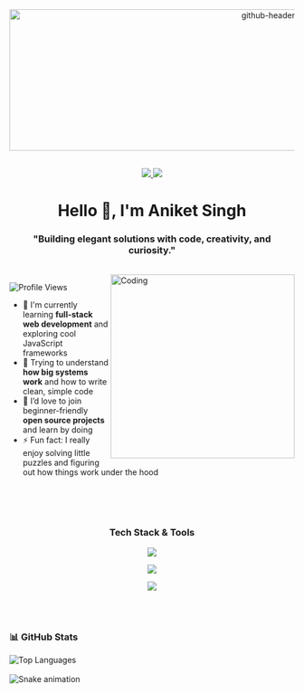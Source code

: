 <div id="header" align="center">
  <img width="945" height="250" alt="github-header-image" src="https://github.com/user-attachments/assets/b48d9c4f-1bae-4ecd-b14b-731c8aa813fb" />
</div><br>

<p align="center"> 
  <a href="https://www.linkedin.com/in/aniketsinghs">
    <img src="https://img.shields.io/badge/linkedin-%230077B5.svg?&style=for-the-badge&logo=linkedin&logoColor=white" />
  </a>
  <a href="mailto:aniketsinghs718@gmail.com">
    <img src="https://img.shields.io/badge/Email-465149?style=for-the-badge"/>
  </a>
</p>

<h1 align="center">Hello 👋, I'm Aniket Singh</h1>
<h3 align="center">"Building elegant solutions with code, creativity, and curiosity."</h3><br>

<img align="right" alt="Coding" width="325" src="https://cdn.dribbble.com/users/730703/screenshots/6581243/avento.gif">

<p align="left">
  <img src="https://komarev.com/ghpvc/?username=Aniketsinghs718&label=Visitors&color=0e75b6&style=flat" alt="Profile Views" />
</p>

- 🚀 I'm currently learning **full-stack web development** and exploring cool JavaScript frameworks  
- 🧠 Trying to understand **how big systems work** and how to write clean, simple code  
- 🤝 I’d love to join beginner-friendly **open source projects** and learn by doing  
- ⚡ Fun fact: I really enjoy solving little puzzles and figuring out how things work under the hood


<br><br><br>

### <p align="center">Tech Stack & Tools</p>

<p align="center">
  <img src="https://skillicons.dev/icons?i=js,ts,react,next,nodejs,express,mongodb" />
</p>
<p align="center">
  <img src="https://skillicons.dev/icons?i=html,css,tailwind,github" />
</p>
<p align="center">
  <img src="https://skillicons.dev/icons?i=threejs,flutter" />
</p>



<br><br>

### 📊 GitHub Stats

<p>
  <img align="left" src="https://github-readme-stats.vercel.app/api/top-langs?username=Aniketsinghs718&show_icons=true&locale=en&layout=compact&bg_color=000000&title_color=ffffff&text_color=cccccc" alt="Top Languages" />
</p>



<br>
<br clear="both">

<img src="https://raw.githubusercontent.com/maurodesouza/maurodesouza/output/snake.svg" alt="Snake animation" />
